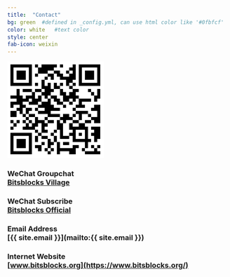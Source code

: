 ```yaml
---
title:  "Contact"
bg: green  #defined in _config.yml, can use html color like '#0fbfcf'
color: white   #text color
style: center
fab-icon: weixin
---
```

![Bits and Blocks Weixin Weixin QR Code](img/weixinqr-4.png)
### WeChat Groupchat<br />[Bitsblocks Village](weixin://dl/chat?{wxid_58vgh8mah3g322})
### WeChat Subscribe<br />[Bitsblocks Official](weixin://dl/chat?{wxid_58vgh8mah3g322})
### Email Address<br />[{{ site.email }}](mailto:{{ site.email }})
### Internet Website<br />[www.bitsblocks.org](https://www.bitsblocks.org/)
[//]: # (<a href='weixin://dl/chat?{wxid_58vgh8mah3g322}'><img style='padding-bottom: 2em' width='256' src='img/weixinqr-4.png' alt='Bits and Blocks Weixin village QR code' /></a>)
